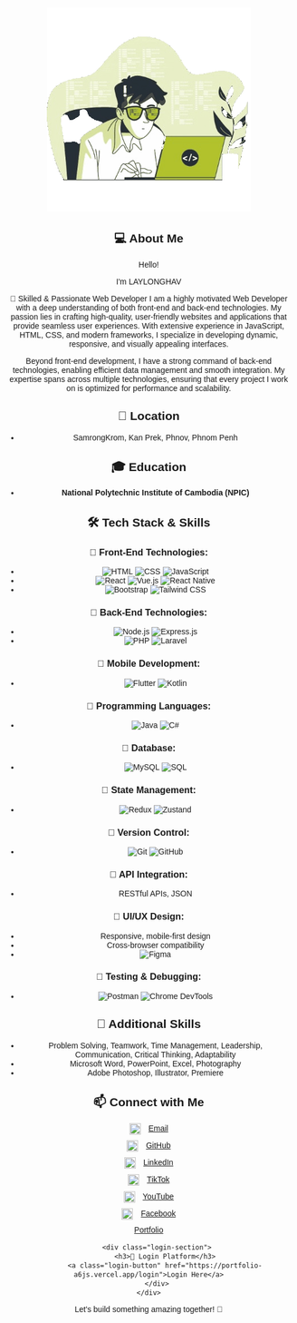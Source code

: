 <p align="center">
  <img src="./coding-unscreen.gif" alt="Developer Banner" style="border-radius: 0; background: none;">
</p>


## 💻 About Me
Hello! 

I'm LAYLONGHAV


🚀 Skilled & Passionate Web Developer
I am a highly motivated Web Developer with a deep understanding of both front-end and back-end technologies. My passion lies in crafting high-quality, user-friendly websites and applications that provide seamless user experiences. With extensive experience in JavaScript, HTML, CSS, and modern frameworks, I specialize in developing dynamic, responsive, and visually appealing interfaces.

Beyond front-end development, I have a strong command of back-end technologies, enabling efficient data management and smooth integration. My expertise spans across multiple technologies, ensuring that every project I work on is optimized for performance and scalability.

## 📍 Location
- SamrongKrom, Kan Prek, Phnov, Phnom Penh

## 🎓 Education
- **National Polytechnic Institute of Cambodia (NPIC)**

## 🛠️ Tech Stack & Skills

### 🔹 Front-End Technologies:
- ![HTML](https://img.shields.io/badge/HTML-E34F26?style=for-the-badge&logo=html5&logoColor=white) ![CSS](https://img.shields.io/badge/CSS-1572B6?style=for-the-badge&logo=css3&logoColor=white) ![JavaScript](https://img.shields.io/badge/JavaScript-F7DF1E?style=for-the-badge&logo=javascript&logoColor=black)
- ![React](https://img.shields.io/badge/React-61DAFB?style=for-the-badge&logo=react&logoColor=black) ![Vue.js](https://img.shields.io/badge/Vue.js-4FC08D?style=for-the-badge&logo=vue.js&logoColor=white) ![React Native](https://img.shields.io/badge/React_Native-61DAFB?style=for-the-badge&logo=react&logoColor=black)
- ![Bootstrap](https://img.shields.io/badge/Bootstrap-7952B3?style=for-the-badge&logo=bootstrap&logoColor=white) ![Tailwind CSS](https://img.shields.io/badge/Tailwind_CSS-38B2AC?style=for-the-badge&logo=tailwind-css&logoColor=white)

### 🔹 Back-End Technologies:
- ![Node.js](https://img.shields.io/badge/Node.js-339933?style=for-the-badge&logo=node.js&logoColor=white) ![Express.js](https://img.shields.io/badge/Express.js-000000?style=for-the-badge&logo=express&logoColor=white)
- ![PHP](https://img.shields.io/badge/PHP-777BB4?style=for-the-badge&logo=php&logoColor=white) ![Laravel](https://img.shields.io/badge/Laravel-FF2D20?style=for-the-badge&logo=laravel&logoColor=white)

### 🔹 Mobile Development:
- ![Flutter](https://img.shields.io/badge/Flutter-02569B?style=for-the-badge&logo=flutter&logoColor=white) ![Kotlin](https://img.shields.io/badge/Kotlin-0095D5?style=for-the-badge&logo=kotlin&logoColor=white)

### 🔹 Programming Languages:
- ![Java](https://img.shields.io/badge/Java-007396?style=for-the-badge&logo=java&logoColor=white) ![C#](https://img.shields.io/badge/C%23-239120?style=for-the-badge&logo=csharp&logoColor=white)

### 🔹 Database:
- ![MySQL](https://img.shields.io/badge/MySQL-4479A1?style=for-the-badge&logo=mysql&logoColor=white) ![SQL](https://img.shields.io/badge/SQL-CC2927?style=for-the-badge&logo=database&logoColor=white)

### 🔹 State Management:
- ![Redux](https://img.shields.io/badge/Redux-764ABC?style=for-the-badge&logo=redux&logoColor=white) ![Zustand](https://img.shields.io/badge/Zustand-000000?style=for-the-badge&logo=zustand&logoColor=white)

### 🔹 Version Control:
- ![Git](https://img.shields.io/badge/Git-F05032?style=for-the-badge&logo=git&logoColor=white) ![GitHub](https://img.shields.io/badge/GitHub-181717?style=for-the-badge&logo=github&logoColor=white)

### 🔹 API Integration:
- RESTful APIs, JSON

### 🔹 UI/UX Design:
- Responsive, mobile-first design
- Cross-browser compatibility
- ![Figma](https://img.shields.io/badge/Figma-F24E1E?style=for-the-badge&logo=figma&logoColor=white)

### 🔹 Testing & Debugging:
- ![Postman](https://img.shields.io/badge/Postman-FF6C37?style=for-the-badge&logo=postman&logoColor=white) ![Chrome DevTools](https://img.shields.io/badge/Chrome_DevTools-4285F4?style=for-the-badge&logo=googlechrome&logoColor=white)


## 🔹 Additional Skills
- Problem Solving, Teamwork, Time Management, Leadership, Communication, Critical Thinking, Adaptability
- Microsoft Word, PowerPoint, Excel, Photography
- Adobe Photoshop, Illustrator, Premiere

<!DOCTYPE html>
<html lang="en">
<head>
    <meta charset="UTF-8">
    <meta name="viewport" content="width=device-width, initial-scale=1.0">
    <title>Connect with Me</title>
    <style>
        body {
            font-family: Arial, sans-serif;
            text-align: center;
            margin: 20px;
        }
        .container {
            max-width: 500px;
            margin: auto;
        }
        .contact-list {
            list-style: none;
            padding: 0;
        }
        .contact-list li {
            margin: 10px 0;
        }
        .contact-list img {
            width: 20px;
            height: 20px;
            vertical-align: middle;
            margin-right: 10px;
        }
        .login-section {
            margin-top: 20px;
        }
        .login-button {
            display: inline-block;
            padding: 10px 20px;
            background-color: #007bff;
            color: white;
            text-decoration: none;
            border-radius: 5px;
        }
    </style>
</head>
<body>
    <div class="container">
        <h2>📫 Connect with Me</h2>
        <ul class="contact-list">
            <li><img src="https://upload.wikimedia.org/wikipedia/commons/7/7e/Gmail_icon_%282020%29.svg"> <a href="mailto:laylonghav2023@Gmail.com">Email</a></li>
            <li><img src="https://upload.wikimedia.org/wikipedia/commons/9/91/Octicons-mark-github.svg"> <a href="https://github.com/laylonghav">GitHub</a></li>
            <li><img src="https://upload.wikimedia.org/wikipedia/commons/8/81/LinkedIn_icon.svg"> <a href="https://www.linkedin.com/in/laylonghav/">LinkedIn</a></li>
            <li><img src="https://upload.wikimedia.org/wikipedia/en/a/a9/TikTok_logo.svg"> <a href="https://www.tiktok.com/@cspuhav">TikTok</a></li>
            <li><img src="https://upload.wikimedia.org/wikipedia/commons/b/b8/YouTube_social_white_square_%282017%29.svg"> <a href="https://www.youtube.com/@laylonghav">YouTube</a></li>
            <li><img src="https://upload.wikimedia.org/wikipedia/commons/5/51/Facebook_f_logo_%282019%29.svg"> <a href="https://www.facebook.com/laylonghav">Facebook</a></li>
            <li><a href="https://portfolio-a6js.vercel.app/">Portfolio</a></li>
        </ul>
        
        <div class="login-section">
            <h3>🔐 Login Platform</h3>
            <a class="login-button" href="https://portfolio-a6js.vercel.app/login">Login Here</a>
        </div>
    </div>
</body>
</html>





Let's build something amazing together! 🚀

